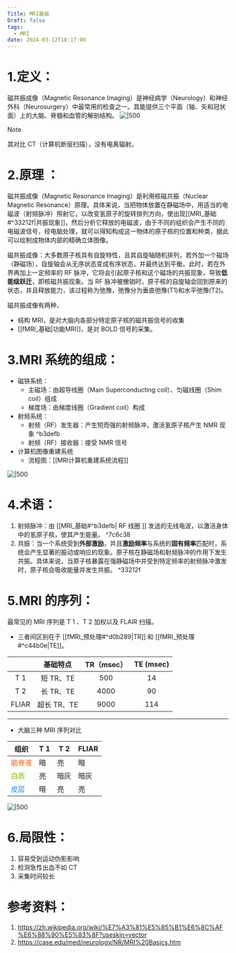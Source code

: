 ```yaml
---
Title: MRI基础
Draft: false
tags:
  - MRI
date: 2024-03-12T18:17:00
---
```



# 1.定义：
磁共振成像（Magnetic Resonance Imaging）是神经病学（Neurology）和神经外科（Neurosurgery）中最常用的检查之一。其能提供三个平面（轴、矢和冠状面）上的大脑、脊髓和血管的解剖结构。
![|500](https://picgoyue.oss-cn-hangzhou.aliyuncs.com/20240313144510.png)


> [!note]
> 其对比 CT（计算机断层扫描），没有电离辐射。

# 2.原理 ：
磁共振成像（Magnetic Resonance Imaging）是利用核磁共振（Nuclear Magnetic Resonance）原理。具体来说，当把物体放置在静磁场中，用适当的电磁波（射频脉冲）照射它，以改变氢原子的旋转排列方向，使出现[[MRI_基础#^33212f|共振现象]]，然后分析它释放的电磁波，由于不同的组织会产生不同的电磁波信号，经电脑处理，就可以得知构成这一物体的原子核的位置和种类，据此可以绘制成物体内部的精确立体图像。


磁共振成像：大多数原子核具有自旋特性，且其自旋轴随机排列，若外加一个磁场（静磁场），自旋轴会从无序状态变成有序状态，并最终达到平衡。此时，若在外界再加上一定频率的 RF 脉冲，它将会引起原子核和这个磁场的共振现象，导致**低能级跃迁**，即核磁共振现象。当 RF 脉冲被撤销时，原子核的自旋轴会回到原来的状态，并且释放能力，该过程称为弛豫，弛豫分为垂直弛豫(T1)和水平弛豫(T2)。

磁共振成像有两种，
* 结构 MRI，是对大脑内各部分特定原子核的磁共振信号的收集
*  [[fMRI_基础|功能MRI]]，是对 BOLD 信号的采集。


# 3.MRI 系统的组成：
* 磁铁系统：
	* 主磁场：由超导线圈（Main Superconducting coil）、匀磁线圈（Shim coil）组成
	* 梯度场：由梯度线圈（Gradient coil）构成
* 射频系统：
	* 射频（RF）发生器：产生短而强的射频脉冲，激活氢原子核产生 NMR 现象 ^b3defb
	* 射频（RF）接收器：接受 NMR 信号
* 计算机图像重建系统
	* 流程图：[[MRI计算机重建系统流程]]

![|500](https://picgoyue.oss-cn-hangzhou.aliyuncs.com/20240313151732.png)
# 4.术语：
1. 射频脉冲：由 [[MRI_基础#^b3defb| RF 线圈 ]] 发送的无线电波，以激活身体中的氢原子核，使其产生能量。 ^7c6c38
2. 共振：当一个系统受到**外部激励**，并且**激励频率**与系统的**固有频率**匹配时，系统会产生显著的振动或响应的现象。原子核在静磁场和射频脉冲的作用下发生共振。具体来说，当原子核暴露在强静磁场中并受到特定频率的射频脉冲激发时，原子核会吸收能量并发生共振。 ^33212f

# 5.MRI 的序列：
最常见的 MRI 序列是 T 1 、T 2 加权以及 FLAIR 扫描。

* 三者间区别在于 [[fMRI_预处理#^d0b289|TR]] 和 [[fMRI_预处理#^c44b0e|TE]]。

|       |   基础特点   | TR（msec） | TE (msec) |
| :---: | :------: | :------: | :-------: |
|  T 1  | 短 TR、TE  |   500    |    14     |
|  T 2  | 长 TR、TE  |   4000   |    90     |
| FLIAR | 超长 TR、TE |   9000   |    114    |
*** 
* 大脑三种 MRI 序列对比

| 组织                             | T 1 | T 2 | FLIAR |
| ------------------------------ | --- | --- | ----- |
| <font color=#F36208>脑脊液</font> | 暗   | 亮   | 暗     |
| <font color=#81B300>白质</font>  | 亮   | 暗灰  | 暗灰    |
| <font color=#2485E3>皮层</font>  | 暗   | 亮   | 亮     |

![|500](https://picgoyue.oss-cn-hangzhou.aliyuncs.com/20240313161324.png)

# 6.局限性：

1. 容易受到运动伪影影响
2. 检测急性出血不如 CT
3. 采集时间较长

# 参考资料：
1. https://zh.wikipedia.org/wiki/%E7%A3%81%E5%85%B1%E6%8C%AF%E6%88%90%E5%83%8F?useskin=vector
2. https://case.edu/med/neurology/NR/MRI%20Basics.htm